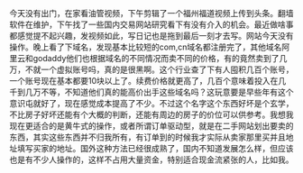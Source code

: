 今天没有出门，在家看油管视频，下午剪辑了一个福州福道视频上传到头条。翻墙软件在维护，下午找了一些国内交易网站研究看下有没有介入的机会。最近做啥事都感觉提不起兴趣，发视频如此，写日记也是拖到最后一刻才去写。网站今天没有操作。晚上看了下域名，发现基本比较短的com,cn域名都注册完了，其他域名阿里云和godaddy他们也根据域名的不同情况而卖不同的价格，有的竟然卖到了几万，不就一个虚拟账号吗，真的是很黑啊。这个行业查了下有人囤积几百个账号，一个账号现在基本都要10块以上了。续费价格就更高了，几百个意味着投入在几千到几万不等，不知道他们真的能高价出手这些域名吗？这玩意要是早些年有这个意识屯就好了，现在感觉成本提高了不少。不过这个名字这个东西好坏是个玄学，不比房子好坏还能有个大概的判断，还能有周边的房子的价位可以供参考。我想我现在更适合的是黄牛式的操作，或者所谓订单驱动型，就是在二手网站划出要卖的东西，其实这些东西并不归我所有，有订单到的时候我才实际从卖家那里买并且地址填写买家的地址。国外这种方法已经很成熟了，国内不知道发展怎么样，但应该也是有不少人操作的，这样不占用大量资金，特别适合现金流紧张的人，比如我。
